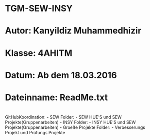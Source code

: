 # TGM-SEW-INSY
#	Autor: Kanyildiz Muhammedhizir
#	Klasse: 4AHITM
#	Datum: Ab dem 18.03.2016
#	Dateinname: ReadMe.txt
#

GitHubKoordination:
	- SEW Folder:
		- SEW HUE'S und SEW Projekte(Gruppenarbeiten)
	- INSY Folder:
		- INSY HUE'S und SEW Projekte(Gruppenarbeiten)
	- Groeße Projekte Folder:
		- Verbesserungs Projekt und Prüfungs Projekte
